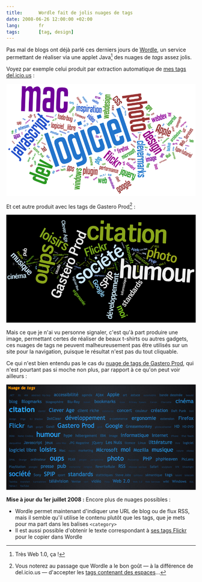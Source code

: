 ```yaml
---
title:      Wordle fait de jolis nuages de tags
date: 2008-06-26 12:00:00 +02:00
lang:       fr
tags:       [tag, design]
---
```


Pas mal de blogs ont déjà parlé ces derniers jours de [Wordle](http://wordle.net/), un service permettant de réaliser via une applet Java[^1] des nuages de *tags* assez jolis.

[^1]: Très Web 1.0, ça !

Voyez par exemple celui produit par extraction automatique de [mes tags del.icio.us](http://del.icio.us/nhoizey) :

![](wordle-delicious.png "Nuage de tags extrait de del.icio.us")

Et cet autre produit avec les tags de Gastero Prod[^2] :

![](wordle-gasteroprod.png "Nuage de tags extrait de Gastero Prod")

Mais ce que je n'ai vu personne signaler, c'est qu'à part produire une image, permettant certes de réaliser de beaux t-shirts ou autres gadgets, ces nuages de tags ne peuvent malheureusement pas être utilisés sur un site pour la navigation, puisque le résultat n'est pas du tout cliquable.

Ce qui n'est bien entendu pas le cas du [nuage de tags de Gastero Prod](http://www.gasteroprod.com/#tagscloud), qui n'est pourtant pas si moche non plus, par rapport à ce qu'on peut voir ailleurs :

![](nuage-de-tags-gastero-prod.png "Nuage de tags de Gastero Prod")

**Mise à jour du 1er juillet 2008 :** Encore plus de nuages possibles :

- Wordle permet maintenant d'indiquer une URL de blog ou de flux RSS, mais il semble qu'il utilise le contenu plutôt que les tags, que je mets pour ma part dans les balises `<category>`
- Il est aussi possible d'obtenir le texte correspondant à [ses tags Flickr](http://www.fluffykittens.com/wordle/) pour le copier dans Wordle

[^2]: Vous noterez au passage que Wordle a le bon goût — à la différence de del.icio.us — d'accepter les [tags contenant des espaces](http://wordle.net/faq#space)…
